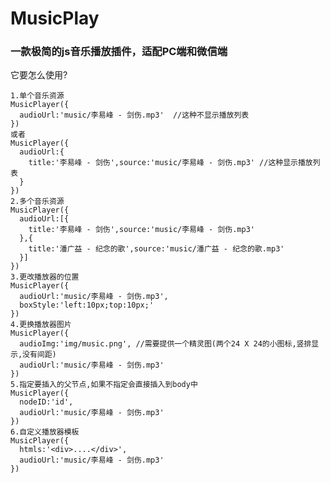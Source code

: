  # MusicPlay

 ### 一款极简的js音乐播放插件，适配PC端和微信端

  它要怎么使用?      

    1.单个音乐资源
    MusicPlayer({      
      audioUrl:'music/李易峰 - 剑伤.mp3'  //这种不显示播放列表    
    })    
    或者         
    MusicPlayer({              
      audioUrl:{               
        title:'李易峰 - 剑伤',source:'music/李易峰 - 剑伤.mp3' //这种显示播放列表             
      }            
    })              
    2.多个音乐资源             
    MusicPlayer({              
      audioUrl:[{        
        title:'李易峰 - 剑伤',source:'music/李易峰 - 剑伤.mp3'         
      },{
        title:'潘广益 - 纪念的歌',source:'music/潘广益 - 纪念的歌.mp3'          
      }]                   
    })                             
    3.更改播放器的位置              
    MusicPlayer({                 
      audioUrl:'music/李易峰 - 剑伤.mp3',             
      boxStyle:'left:10px;top:10px;'             
    })
    4.更换播放器图片             
    MusicPlayer({                      
      audioImg:'img/music.png', //需要提供一个精灵图(两个24 X 24的小图标,竖排显示,没有间距)            
      audioUrl:'music/李易峰 - 剑伤.mp3'               
    })                 
    5.指定要插入的父节点,如果不指定会直接插入到body中               
    MusicPlayer({               
      nodeID:'id',                   
      audioUrl:'music/李易峰 - 剑伤.mp3'                
    })                
    6.自定义播放器模板          
    MusicPlayer({             
      htmls:'<div>....</div>',            
      audioUrl:'music/李易峰 - 剑伤.mp3'                           
    })              

  

